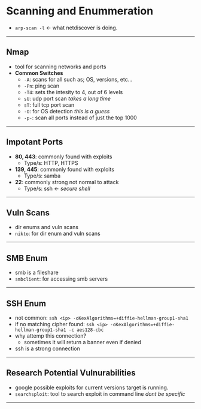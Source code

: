 # **Scanning and Enummeration**
- `arp-scan -l` <- what netdiscover is doing.
---
## **Nmap**
- tool for scanning networks and ports
- **Common Switches**
    - `-A`: scans for all such as; OS, versions, etc...
    - `-Pn`: ping scan
    - `-T4`: sets the intesity to 4, out of 6 levels
    - `sU`: udp port scan *takes a long time*
    - `sT`: full tcp port scan
    - `-O`: for OS detection *this is a guess*
    - `-p-`: scan all ports instead of just the top 1000
---
## **Impotant Ports**
- **80, 443**: commonly found with exploits 
    - Type/s: HTTP, HTTPS 
- **139, 445**: commonly found with exploits
    - Type/s: samba 
- **22**: commonly strong not normal to attack
    - Type/s: ssh <- *secure shell*
---
## **Vuln Scans**
- dir enums and vuln scans
- `nikto`: for dir enum and vuln scans
---
## **SMB Enum**
- smb is a fileshare
- `smbclient`: for accessing smb servers
---
## **SSH Enum**
- not common: `ssh <ip> -oKexAlgorithms=+diffie-hellman-group1-sha1`
- if no matching cipher found: `ssh <ip> -oKexAlgorithms=+diffie-hellman-group1-sha1 -c aes128-cbc`
- why attemp this connection?
    - sometimes it will return a banner even if denied
- ssh is a strong connection
---
## **Research Potential Vulnurabilities**
- google possible exploits for current versions target is running.
- `searchsploit`: tool to search exploit in command line *dont be specific*
---
